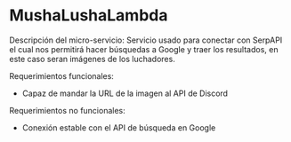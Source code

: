 # MushaLushaLambda

Descripción del micro-servicio: Servicio usado para conectar con SerpAPI el cual nos permitirá hacer búsquedas a Google y traer los resultados, en este caso seran imágenes de los luchadores.

Requerimientos funcionales:
- Capaz de mandar la URL de la imagen al API de Discord

Requerimientos no funcionales:
- Conexión estable con el API de búsqueda en Google
